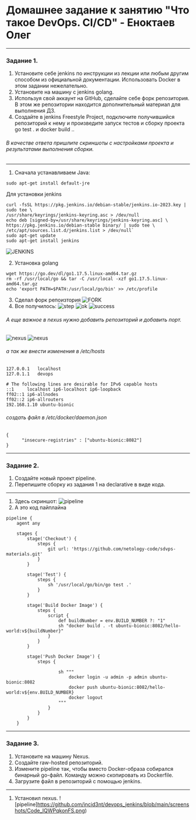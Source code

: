 # Домашнее задание к занятию "Что такое DevOps. CI/CD" - Еноктаев Олег



---
### Задание 1.
 1. Установите себе jenkins по инструкции из лекции или любым другим способом из официальной документации. Использовать Docker в этом задании нежелательно.
 2. Установите на машину с jenkins golang.
 3. Используя свой аккаунт на GitHub, сделайте себе форк репозитория. В этом же репозитории находится дополнительный материал для выполнения ДЗ.
 4. Создайте в jenkins Freestyle Project, подключите получившийся репозиторий к нему и произведите запуск тестов и сборку проекта go test . и docker build ..
###### В качестве ответа пришлите скриншоты с настройками проекта и результатами выполнения сборки.

---

  1. Сначала устанавливаем Java: 
  ```
  sudo apt-get install default-jre
  ```
 Для установки jenkins 
 ```
 curl -fsSL https://pkg.jenkins.io/debian-stable/jenkins.io-2023.key |
sudo tee \
/usr/share/keyrings/jenkins-keyring.asc > /dev/null
echo deb [signed-by=/usr/share/keyrings/jenkins-keyring.asc] \
https://pkg.jenkins.io/debian-stable binary/ | sudo tee \
/etc/apt/sources.list.d/jenkins.list > /dev/null`
sudo apt-get update
sudo apt-get install jenkins
```
![JENKINS](https://github.com/incid3nt/devops_jenkins/blob/main/screenshots/Code_imOhg6d3gb.png?raw=true)

2. Установка golang
```
wget https://go.dev/dl/go1.17.5.linux-amd64.tar.gz
rm -rf /usr/local/go && tar -C /usr/local -xzf go1.17.5.linux-amd64.tar.gz
echo 'export PATH=$PATH:/usr/local/go/bin' >> /etc/profile
```
3. Сделал форк репоизтория
![FORK](https://github.com/incid3nt/devops_jenkins/blob/main/screenshots/chrome_URGoREiMAc.png)
4. Все получилось:
![step](https://github.com/incid3nt/devops_jenkins/blob/main/screenshots/step.png)
![ok](https://github.com/incid3nt/devops_jenkins/blob/main/screenshots/ok.png)
![success](https://github.com/incid3nt/devops_jenkins/blob/main/screenshots/success.png)

###### А еще важное в nexus нужно добавить репозиторий и добавить порт.
![nexus](https://github.com/incid3nt/devops_jenkins/blob/main/screenshots/chrome_qIrgBFM9rg.png)
![nexus](https://github.com/incid3nt/devops_jenkins/blob/main/screenshots/chrome_bDkLhdELCw.png)

###### а так же внести изменения в /etc/hosts
```
127.0.0.1	localhost
127.0.1.1	devops

# The following lines are desirable for IPv6 capable hosts
::1     localhost ip6-localhost ip6-loopback
ff02::1 ip6-allnodes
ff02::2 ip6-allrouters
192.168.1.10 ubuntu-bionic
```
###### создать файл в /etc/docker/daemon.json 
```
{
      "insecure-registries" : ["ubuntu-bionic:8082"]
}
```
---

### Задание 2.
 1. Создайте новый проект pipeline.
 2. Перепишите сборку из задания 1 на declarative в виде кода.

---
1. Здесь скриншот:
![pipeline](https://github.com/incid3nt/devops_jenkins/blob/main/screenshots/chrome_XiI5sGAUBH.png)
2. А это код пайплайна
```
pipeline {
    agent any

    stages {
        stage('Checkout') {
            steps {
                git url: 'https://github.com/netology-code/sdvps-materials.git'
            }
        }

        stage('Test') {
            steps {
                sh '/usr/local/go/bin/go test .'
            }
        }

        stage('Build Docker Image') {
            steps {
                script {
                    def buildNumber = env.BUILD_NUMBER ?: "1"
                    sh "docker build . -t ubuntu-bionic:8082/hello-world:v${buildNumber}"
                }
            }
        }

        stage('Push Docker Image') {
            steps {
                
                    sh """
                        docker login -u admin -p admin ubuntu-bionic:8082
                        docker push ubuntu-bionic:8082/hello-world:v${env.BUILD_NUMBER}
                        docker logout
                    """
                }
            }
        }
    }

```
---
### Задание 3.
 1. Установите на машину Nexus.
 2. Создайте raw-hosted репозиторий.
 3. Измените pipeline так, чтобы вместо Docker-образа собирался бинарный go-файл. Команду можно скопировать из Dockerfile.
 4. Загрузите файл в репозиторий с помощью jenkins.
 ---

1. Установил nexus.
![pipeline]https://github.com/incid3nt/devops_jenkins/blob/main/screenshots/Code_IQWPqkonFS.png)
